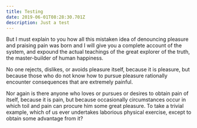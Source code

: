 ```yaml
---
title: Testing
date: 2019-06-01T08:28:30.701Z
description: Just a test
---
```

But I must explain to you how all this mistaken idea of denouncing pleasure and praising pain was born and I will give you a complete account of the system, and expound the actual teachings of the great explorer of the truth, the master-builder of human happiness.



No one rejects, dislikes, or avoids pleasure itself, because it is pleasure, but because those who do not know how to pursue pleasure rationally encounter consequences that are extremely painful.



Nor again is there anyone who loves or pursues or desires to obtain pain of itself, because it is pain, but because occasionally circumstances occur in which toil and pain can procure him some great pleasure. To take a trivial example, which of us ever undertakes laborious physical exercise, except to obtain some advantage from it?
